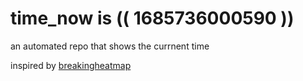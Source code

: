# time_now is (( 1685736000590 ))

an automated repo that shows the currnent time

inspired by [breakingheatmap](https://github.com/breakingheatmap/breakingheatmap)
